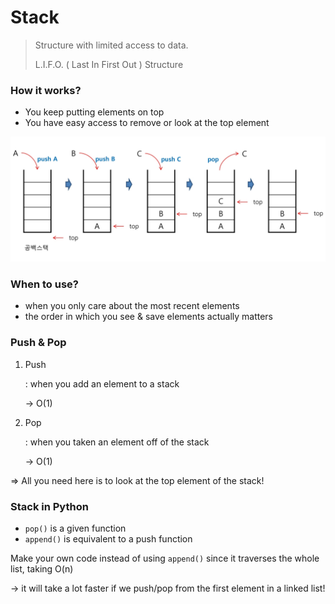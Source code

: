 # Stack

> Structure with limited access to data.
>
> L.I.F.O. ( Last In First Out ) Structure



### How it works?

- You keep putting elements on top
- You have easy access to remove or look at the top element



![](../images/how_stack_works.png)



### When to use?

- when you only care about the most recent elements
- the order in which you see & save elements actually matters



### Push & Pop

1. Push

   : when you add an element to a stack

   -> O(1)

2. Pop

   : when you taken an element off of the stack

   -> O(1)

 => All you need here is to look at the top element of the stack!



### Stack in Python

- `pop()` is a given function
- `append()` is equivalent to a push function

Make your own code instead of using `append()` since it traverses the whole list, taking O(n)

-> it will take a lot faster if we push/pop from the first element in a linked list!